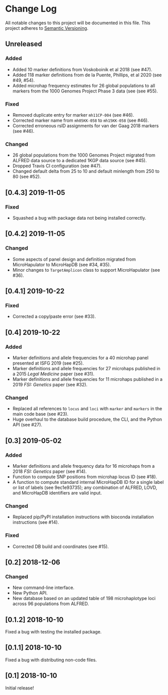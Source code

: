 # Change Log
All notable changes to this project will be documented in this file.
This project adheres to [Semantic Versioning](http://semver.org/).

## Unreleased

### Added
- Added 10 marker definitions from Voskoboinik et al 2018 (see #47).
- Added 118 marker definitions from de la Puente, Phillips, et al 2020 (see #49, #54).
- Added microhap frequency estimates for 26 global populations to all markers from the 1000 Genomes Project Phase 3 data (see (see #55).

### Fixed
- Removed duplicate entry for marker `mh11CP-004` (see #46).
- Corrected marker name from `mh05KK-058` to `mh15KK-058` (see #46).
- Corrected erroneous rsID assignments for van der Gaag 2018 markers (see #46).

### Changed
- 26 global populations from the 1000 Genomes Project migrated from ALFRED data source to a dedicated 1KGP data source (see #45).
- Dropped Travis CI configuration (see #47).
- Changed default delta from 25 to 10 and default minlength from 250 to 80 (see #52).


## [0.4.3] 2019-11-05

### Fixed
- Squashed a bug with package data not being installed correctly.


## [0.4.2] 2019-11-05

### Changed
- Some aspects of panel design and definition migrated from MicroHapulator to MicroHapDB (see #34, #35).
- Minor changes to `TargetAmplicon` class to support MicroHapulator (see #36).


## [0.4.1] 2019-10-22

### Fixed
- Corrected a copy/paste error (see #33).


## [0.4] 2019-10-22

### Added
- Marker definitions and allele frequencies for a 40 microhap panel presented at ISFG 2019 (see #25).
- Marker definitions and allele frequencies for 27 microhaps published in a 2015 *Legal Medicine* paper (see #31).
- Marker definitions and allele frequencies for 11 microhaps published in a 2019 *FSI: Genetics* paper (see #32).

### Changed
- Replaced all references to `locus` and `loci` with `marker` and `markers` in the main code base (see #23).
- Huge overhaul to the database build procedure, the CLI, and the Python API (see #27).


## [0.3] 2019-05-02

### Added
- Marker definitions and allele frequency data for 16 microhaps from a 2018 *FSI: Genetics* paper (see #14).
- Function to compute SNP positions from microhap locus ID (see #18).
- A function to compute standard internal MicroHapDB ID for a single label or list of labels (see 9ec1e93735);
  any combination of ALFRED, LOVD, and MicroHapDB identifiers are valid input.

### Changed
- Replaced pip/PyPI installation instructions with bioconda installation instructions (see #14).

### Fixed
- Corrected DB build and coordinates (see #15).



## [0.2] 2018-12-06

### Changed
- New command-line interface.
- New Python API.
- New database based on an updated table of 198 microhaplotype loci across 96 populations from ALFRED.


## [0.1.2] 2018-10-10

Fixed a bug with testing the installed package.


## [0.1.1] 2018-10-10

Fixed a bug with distributing non-code files.


## [0.1] 2018-10-10

Initial release!
